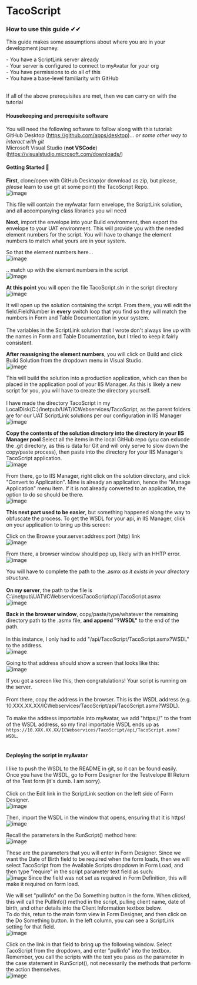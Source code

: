 # TacoScript

### How to use this guide ✔✔

<p>This guide makes some assumptions about where you are in your development journey.</p>
- You have a ScriptLink server already<br>
- Your server is configured to connect to myAvatar for your org<br>
- You have permissions to do all of this<br>
- You have a base-level familiarity with GitHub<br>
<br>
<p>If all of the above prerequisites are met, then we can carry on with the tutorial</p>

#### Housekeeping and prerequisite software

You will need the following software to follow along with this tutorial:<br>
GitHub Desktop (https://github.com/apps/desktop)... *or some other way to interact with git*<br>
Microsoft Visual Studio (**not VSCode**) (https://visualstudio.microsoft.com/downloads/)<br>

#### Getting Started 🤞

**First**, clone/open with GitHub Desktop(or download as zip, but please, _please_ learn to use git at some point) the TacoScript Repo.<br>
![image](https://github.com/user-attachments/assets/3e2aeba6-d925-4d0f-bd57-a09221cd716b)<br>

This file will contain the myAvatar form envelope, the ScriptLink solution, and all accompanying class libraries you wil need<br>

**Next**, import the envelope into your Build environment, then export the envelope to your UAT environment.
This will provide you with the needed element numbers for the script. You will have to change the element numbers to match what yours are in your system. 

So that the element numbers here...<br>
![image](https://github.com/user-attachments/assets/1d1dc115-df7b-4f09-9e12-8891bea1eebc)

.. match up with the element numbers in the script<br>
![image](https://github.com/user-attachments/assets/3470ab22-ae06-45ad-ba7f-0a578e77afc2)

**At this point** you will open the file TacoScript.sln in the script directory<br>
![image](https://github.com/user-attachments/assets/7ed3595b-bdc6-4cd7-bbb0-73a563546a12)

It will open up the solution containing the script. From there, you will edit the field.FieldNumber in **every** switch loop that you find so they will match the numbers in Form and Table Documentation in your system.<br>
<br>
The variables in the ScriptLink solution that I wrote don't always line up with the names in Form and Table Documentation, but I tried to keep it fairly consistent. <br>

**After reassigning the element numbers**, you will click on Build and click Build Solution from the dropdown menu in Visual Studio.<br>
![image](https://github.com/user-attachments/assets/14d9cebc-1fc3-447e-bf32-e870d0401a7a)

This will build the solution into a production application, which can then be placed in the application pool of your IIS Manager. As this is likely a new script for you, you will have to create the directory yourself.<br>
<br>
I have made the directory TacoScript in my LocalDisk(C:)/inetpub/UAT/ICWebservices/TacoScript, as the parent folders are for our UAT ScriptLink solutions per our configuration in IIS Manager<br>
![image](https://github.com/user-attachments/assets/dc3e623a-2a0b-42da-8296-1c4f43134120)

**Copy the contents of the solution directory into the directory in your IIS Manager pool**
Select all the items in the local GitHub repo (you can exlucde the .git directory, as this is data for Git and will only serve to slow down the copy/paste process), then paste into the directory for your IIS Manager's TacoScript application.<br>
![image](https://github.com/user-attachments/assets/aa00eb50-71b7-4765-bc38-1841989c9c18)

From there, go to IIS Manager, right click on the solution directory, and click "Convert to Application". Mine is already an application, hence the "Manage Application" menu item. If it is not already converted to an application, the option to do so should be there.<br>
![image](https://github.com/user-attachments/assets/8cfbe23f-64ed-4cb8-bae0-c3867563d959)

**This next part used to be easier**, but something happened along the way to obfuscate the process. 
To get the WSDL for your api, in IIS Manager, click on your application to bring up this screen: 

Click on the Browse your.server.address:port (http) link<br>
![image](https://github.com/user-attachments/assets/a28ca746-f787-48ac-a9ba-d85efa59131f)

From there, a browser window should pop up, likely with an HHTP error.<br>
![image](https://github.com/user-attachments/assets/3bb545ad-7d4e-40b0-be40-38ccfa215040)

You will have to complete the path to the .asmx *as it exists in your directory structure*.<br>
<br>
**On my server**, the path to the file is C:\inetpub\UAT\ICWebservices\TacoScript\api\TacoScript.asmx<br>
![image](https://github.com/user-attachments/assets/d1ce9507-3dab-43d7-9db5-68c2e49ada55)

**Back in the browser window**, copy/paste/type/whatever the remaining directory path to the .asmx file, **and append "?WSDL"** to the end of the path.<br>
<br>
In this instance, I only had to add "/api/TacoScript/TacoScript.asmx?WSDL" to the address.<br>
![image](https://github.com/user-attachments/assets/59fda6f1-01c5-4bb6-a7f0-06aa903ca040)

Going to that address should show a screen that looks like this: <br>
![image](https://github.com/user-attachments/assets/150bc5df-9990-4249-8735-81b27c9d4135)

If you got a screen like this, then congratulations! Your script is running on the server.<br>
<br>
From there, copy the address in the browser. This is the WSDL address (e.g. 10.XXX.XX.XX/ICWebservices/TacoScript/api/TacoScript.asmx?WSDL).<br>
<br>
To make the address importable into myAvatar, we add "https://" to the front of the WSDL address, so my final importable WSDL ends up as ``https://10.XXX.XX.XX/ICWebservices/TacoScript/api/TacoScript.asmx?WSDL``.<br>
<br>

#### Deploying the script in myAvatar

I like to push the WSDL to the README in git, so it can be found easily. <br>
Once you have the WSDL, go to Form Designer for the Testvelope III Return of the Test form (it's dumb. I am sorry).<br>
<br>
Click on the Edit link in the ScriptLink section on the left side of Form Designer.<br>
![image](https://github.com/user-attachments/assets/6b490a74-7085-4b28-ba67-66b579e97ade)

Then, import the WSDL in the window that opens, ensuring that it is https!<br>
![image](https://github.com/user-attachments/assets/8d2e264f-eed7-469d-ab9d-9a3dfaed5f09)

Recall the parameters in the RunScript() method here: <br>
![image](https://github.com/user-attachments/assets/c3ff8cb9-3a3f-4198-b87e-928a6dbd1e15)

These are the parameters that you will enter in Form Designer. Since we want the Date of Birth field to be required when the form loads, then we will select TacoScript from the Available Scripts dropdown in Form Load, and then type "require" in the script parameter text field as such: <br>
![image](https://github.com/user-attachments/assets/545270ed-8799-41cc-a976-c707bb6722ab)
Since the field was not set as required in Form Definition, this will make it required on form load.<br>

We will set "pullinfo" on the Do Something button in the form. When clicked, this will call the PullInfo() method in the script, pulling client name, date of birth, and other details into the Client Information textbox below.<br>
To do this, retun to the main form view in Form Designer, and then click on the Do Something button. In the left column, you can see a ScriptLink setting for that field.<br>
![image](https://github.com/user-attachments/assets/22ec5bb8-f024-4c66-8488-099737400b9e)

Click on the link in that field to bring up the following window. Select TacoScript from the dropdown, and enter "pullinfo" into the textbox. Remember, you call the scripts with the text you pass as the parameter in the case statement in RunScript(), not necessarily the methods that perform the action themselves.<br>
![image](https://github.com/user-attachments/assets/0dc1e53d-a649-47d6-8337-7d991178490b)










